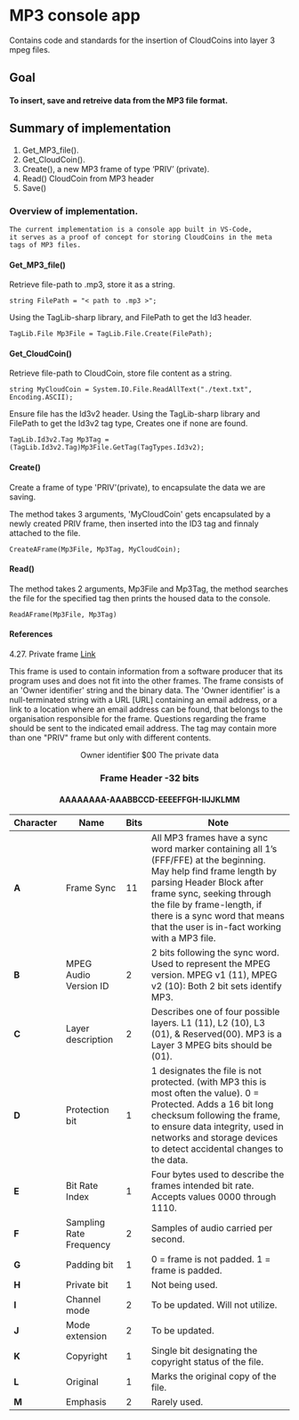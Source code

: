 # MP3 console app
Contains code and standards for the insertion of CloudCoins into layer 3 mpeg files.


## Goal

#### To insert, save and retreive data from the MP3 file format.

## Summary of implementation

1) Get_MP3_file().
2) Get_CloudCoin().
3) Create(), a new MP3 frame of type ‘PRIV’ (private).
5) Read()  CloudCoin from MP3 header
6) Save()


### Overview of implementation.

    The current implementation is a console app built in VS-Code,
    it serves as a proof of concept for storing CloudCoins in the meta tags of MP3 files.
    
    
#### Get_MP3_file()

Retrieve file-path to .mp3, store it as a string.
```
string FilePath = "< path to .mp3 >";
```

Using the TagLib-sharp library, and FilePath to get the Id3 header.
```
TagLib.File Mp3File = TagLib.File.Create(FilePath);
```

#### Get_CloudCoin()

Retrieve file-path to CloudCoin, store file content as a string.
```
string MyCloudCoin = System.IO.File.ReadAllText("./text.txt", Encoding.ASCII);
```

Ensure file has the Id3v2 header.
Using the TagLib-sharp library and FilePath to get the Id3v2 tag type, Creates one if none are found.
```
TagLib.Id3v2.Tag Mp3Tag = (TagLib.Id3v2.Tag)Mp3File.GetTag(TagTypes.Id3v2);
```

#### Create()
Create a frame of type 'PRIV'(private), to encapsulate the data we are saving.

The method takes 3 arguments, 'MyCloudCoin' gets encapsulated by a newly created PRIV frame, then inserted into the ID3 tag and finnaly attached to the file.
```
CreateAFrame(Mp3File, Mp3Tag, MyCloudCoin);
```


#### Read()

The method takes 2 arguments, Mp3File and Mp3Tag, the method searches the file for the specified tag then prints the housed data to the console.
```
ReadAFrame(Mp3File, Mp3Tag)
```

#### References

4.27.   Private frame [Link](http://id3.org/id3v2.4.0-frames)

This frame is used to contain information from a software producer
that its program uses and does not fit into the other frames. The
frame consists of an 'Owner identifier' string and the binary data.
The 'Owner identifier' is a null-terminated string with a URL [URL]
containing an email address, or a link to a location where an email
address can be found, that belongs to the organisation responsible
for the frame. Questions regarding the frame should be sent to the
indicated email address. The tag may contain more than one "PRIV"
frame but only with different contents.

<Header for 'Private frame', ID: "PRIV">
Owner identifier      <text string> $00
The private data      <binary data>

### Frame Header -32 bits
#### AAAAAAAA-AAABBCCD-EEEEFFGH-IIJJKLMM

Character | Name | Bits | Note
--- | --- | --- | ---
**A** | Frame Sync | 11 | All MP3 frames have a sync word marker containing all 1’s (FFF/FFE) at the beginning. May help find frame length by parsing Header Block after frame sync, seeking through the file by frame-length, if there is a sync word that means that the user is in-fact working with a MP3 file.
**B** | MPEG Audio Version ID | 2 | 2 bits following the sync word. Used to represent the MPEG version. MPEG v1 (11), MPEG v2 (10): Both 2 bit sets identify MP3.
**C** | Layer description | 2 | Describes one of four possible layers. L1 (11),  L2 (10), L3 (01), & Reserved(00). MP3 is a Layer 3 MPEG bits should be (01).
**D** | Protection bit | 1 |  1 designates the file is not protected. (with MP3 this is most often the value). 0 = Protected. Adds a 16 bit long checksum following the frame, to ensure data integrity, used in networks and storage devices to detect accidental changes to the data.
**E** |  Bit Rate Index | 1 | Four bytes used to describe the frames intended bit rate. Accepts values 0000 through 1110.
**F** | Sampling Rate Frequency | 2 | Samples of audio carried per second.
**G** | Padding bit | 1 | 0 = frame is not padded. 1 = frame is padded.
**H** | Private bit | 1 | Not being used.
**I** | Channel mode | 2 | To be updated. Will not utilize.
**J** | Mode extension | 2 | To be updated.
**K** | Copyright | 1 | Single bit designating the copyright status of the file.
**L** | Original | 1 | Marks the original copy of the file.
**M** | Emphasis | 2 | Rarely used.



